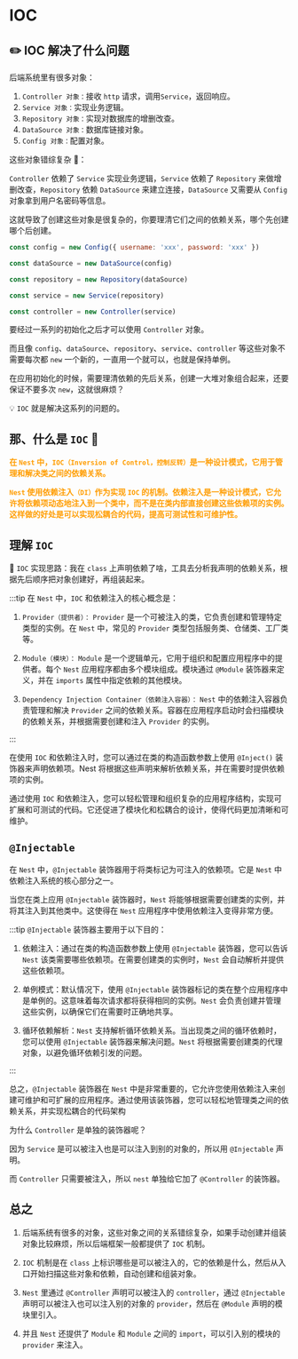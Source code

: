 # IOC

## :pencil2: IOC 解决了什么问题

后端系统里有很多对象：

1. `Controller 对象：`接收 `http` 请求，调用`Service`，返回响应。
2. `Service 对象：`实现业务逻辑。
3. `Repository 对象：`实现对数据库的增删改查。
4. `DataSource 对象：`数据库链接对象。
5. `Config 对象：`配置对象。

这些对象错综复杂 💢：

`Controller` 依赖了 `Service` 实现业务逻辑，`Service` 依赖了 `Repository` 来做增删改查，`Repository` 依赖 `DataSource` 来建立连接，`DataSource` 又需要从 `Config` 对象拿到用户名密码等信息。

这就导致了创建这些对象是很复杂的，你要理清它们之间的依赖关系，哪个先创建哪个后创建。

```js
const config = new Config({ username: 'xxx', password: 'xxx' })

const dataSource = new DataSource(config)

const repository = new Repository(dataSource)

const service = new Service(repository)

const controller = new Controller(service)
```

要经过一系列的初始化之后才可以使用 `Controller` 对象。

而且像 `config`、`dataSource`、`repository`、`service`、`controller` 等这些对象不需要每次都 `new` 一个新的，一直用一个就可以，也就是保持单例。

在应用初始化的时候，需要理清依赖的先后关系，创建一大堆对象组合起来，还要保证不要多次 `new`，这就很麻烦？

💡 `IOC` 就是解决这系列的问题的。

## 那、什么是 `IOC` 🤔

**<font color="FF9D00">在 `Nest` 中，`IOC（Inversion of Control，控制反转）`是一种设计模式，它用于管理和解决类之间的依赖关系。</font>**

**<font color="FF9D00">`Nest` 使用依赖注入`（DI）`作为实现 `IOC` 的机制。依赖注入是一种设计模式，它允许将依赖项动态地注入到一个类中，而不是在类内部直接创建这些依赖项的实例。这样做的好处是可以实现松耦合的代码，提高可测试性和可维护性。</font>**

## 理解 `IOC`

💭 `IOC` 实现思路：我在 `class` 上声明依赖了啥，工具去分析我声明的依赖关系，根据先后顺序把对象创建好，再组装起来。

:::tip
在 `Nest` 中，`IOC` 和依赖注入的核心概念是：

1. `Provider（提供者）：` `Provider` 是一个可被注入的类，它负责创建和管理特定类型的实例。在 `Nest` 中，常见的 `Provider` 类型包括服务类、仓储类、工厂类等。

2. `Module（模块）：` `Module` 是一个逻辑单元，它用于组织和配置应用程序中的提供者。每个 `Nest` 应用程序都由多个模块组成。模块通过 `@Module` 装饰器来定义，并在 `imports` 属性中指定依赖的其他模块。

3. `Dependency Injection Container（依赖注入容器）：` `Nest` 中的依赖注入容器负责管理和解决 `Provider` 之间的依赖关系。容器在应用程序启动时会扫描模块的依赖关系，并根据需要创建和注入 `Provider` 的实例。

:::

在使用 `IOC` 和依赖注入时，您可以通过在类的构造函数参数上使用 `@Inject()` 装饰器来声明依赖项。Nest 将根据这些声明来解析依赖关系，并在需要时提供依赖项的实例。

通过使用 `IOC` 和依赖注入，您可以轻松管理和组织复杂的应用程序结构，实现可扩展和可测试的代码。它还促进了模块化和松耦合的设计，使得代码更加清晰和可维护。

## `@Injectable`

在 `Nest` 中，`@Injectable` 装饰器用于将类标记为可注入的依赖项。它是 `Nest` 中依赖注入系统的核心部分之一。

当您在类上应用 `@Injectable` 装饰器时，`Nest` 将能够根据需要创建类的实例，并将其注入到其他类中。这使得在 `Nest` 应用程序中使用依赖注入变得非常方便。

:::tip `@Injectable` 装饰器主要用于以下目的：

1. 依赖注入：通过在类的构造函数参数上使用 `@Injectable` 装饰器，您可以告诉 `Nest` 该类需要哪些依赖项。在需要创建类的实例时，`Nest` 会自动解析并提供这些依赖项。

2. 单例模式：默认情况下，使用 `@Injectable` 装饰器标记的类在整个应用程序中是单例的。这意味着每次请求都将获得相同的实例。`Nest` 会负责创建并管理这些实例，以确保它们在需要时正确地共享。

3. 循环依赖解析：`Nest` 支持解析循环依赖关系。当出现类之间的循环依赖时，您可以使用 `@Injectable` 装饰器来解决问题。`Nest` 将根据需要创建类的代理对象，以避免循环依赖引发的问题。

:::

总之，`@Injectable` 装饰器在 `Nest` 中是非常重要的，它允许您使用依赖注入来创建可维护和可扩展的应用程序。通过使用该装饰器，您可以轻松地管理类之间的依赖关系，并实现松耦合的代码架构

为什么 `Controller` 是单独的装饰器呢？

因为 `Service` 是可以被注入也是可以注入到别的对象的，所以用 `@Injectable` 声明。

而 `Controller` 只需要被注入，所以 `nest` 单独给它加了 `@Controller` 的装饰器。

## 总之

1. 后端系统有很多的对象，这些对象之间的关系错综复杂，如果手动创建并组装对象比较麻烦，所以后端框架一般都提供了 `IOC` 机制。

2. `IOC` 机制是在 `class` 上标识哪些是可以被注入的，它的依赖是什么，然后从入口开始扫描这些对象和依赖，自动创建和组装对象。

3. `Nest` 里通过 `@Controller` 声明可以被注入的 `controller`，通过 `@Injectable` 声明可以被注入也可以注入别的对象的 `provider`，然后在 `@Module` 声明的模块里引入。

4. 并且 `Nest` 还提供了 `Module` 和 `Module` 之间的 `import`，可以引入别的模块的 `provider` 来注入。
